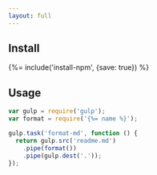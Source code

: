 ```yaml
---
layout: full
---
```


## Install

{%= include('install-npm', {save: true}) %}

## Usage

```js
var gulp = require('gulp');
var format = require('{%= name %}');

gulp.task('format-md', function () {
  return gulp.src('readme.md')
    .pipe(format())
    .pipe(gulp.dest('.'));
});
```

